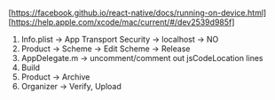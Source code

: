 [https://facebook.github.io/react-native/docs/running-on-device.html]
[https://help.apple.com/xcode/mac/current/#/dev2539d985f]

1. Info.plist -> App Transport Security -> localhost -> NO
1. Product -> Scheme -> Edit Scheme -> Release
1. AppDelegate.m -> uncomment/comment out jsCodeLocation lines
1. Build
1. Product -> Archive
1. Organizer -> Verify, Upload
